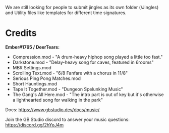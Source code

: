 We are still looking for people to submit jingles as its own folder (/Jingles) and Utility files like templates for different time signatures.

# Credits

**Ember#1765 / DeerTears:**

- Compression.mod - "A drum-heavy hiphop song played a little too fast."
- Darkstone.mod - "Delay-heavy song for caves, featured in 6rooms"
- MBR Settings.mod
- Scrolling Text.mod - "6/8 Fanfare with a chorus in 11/8"
- Serious Ping Pong Matches.mod
- Short Hauntings.mod
- Tape It Together.mod - "Dungeon Spelunking Music"
- The Gang's All Here.mod - "The intro part is out of key but it's otherwise a lighthearted song for walking in the park"

Docs: https://www.gbstudio.dev/docs/music/

Join the GB Studio discord to answer your music questions: https://discord.gg/2hYeJ4m
